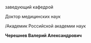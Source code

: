 заведующий кафедрой

Доктор медицинских наук

/Академик Российской академии наук

**Черешнев Валерий Александрович**

